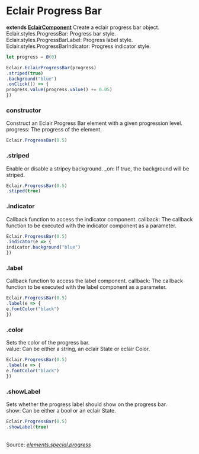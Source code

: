 # Eclair Progress Bar
__extends [EclairComponent](https://github.com/SamGarlick/Eclair/tree/main/src/elements/component.js)__
Create a eclair progress bar object.
Eclair.styles.ProgressBar: Progress bar style.
Eclair.styles.ProgressBarLabel: Progress label style.
Eclair.styles.ProgressBarIndicator: Progress indicator style.
```javascript
let progress = Ø(0)

Eclair.EclairProgressBar(progress)
.striped(true)
.background("blue")
.onClick(() => {
progress.value(progress.value() += 0.05)
})
```
### constructor
Construct an Eclair Progress Bar element with a given progression level.
progress: The progress of the element. 
```javascript
Eclair.ProgressBar(0.5)
```
### .striped
Enable or disable a stripey background.
_on:  If true, the background will be striped. 
```javascript
Eclair.ProgressBar(0.5)
.stiped(true)
```
### .indicator
Callback function to access the indicator component.
callback: The callback function to be executed with the indicator component as a parameter.
```javascript
Eclair.ProgressBar(0.5)
.indicator(e => {
indicator.background("blue")
})
```
### .label
Callback function to access the label component.
callback: The callback function to be executed with the label component as a parameter.
```javascript
Eclair.ProgressBar(0.5)
.label(e => {
e.fontColor("black")
})
```
### .color
Sets the color of the progress bar.  
value: Can be either a string, an eclair State or eclair Color. 
```javascript
Eclair.ProgressBar(0.5)
.label(e => {
e.fontColor("black")
})
```
### .showLabel
Sets whether the progress label should show on the progress bar.   
show: Can be either a bool or an eclair State.
```javascript
Eclair.ProgressBar(0.5)
.showLabel(true)
```
<br/>Source: [_elements.special.progress_](https://github.com/SamGarlick/Eclair/tree/main/src/elements/special/progress.js)